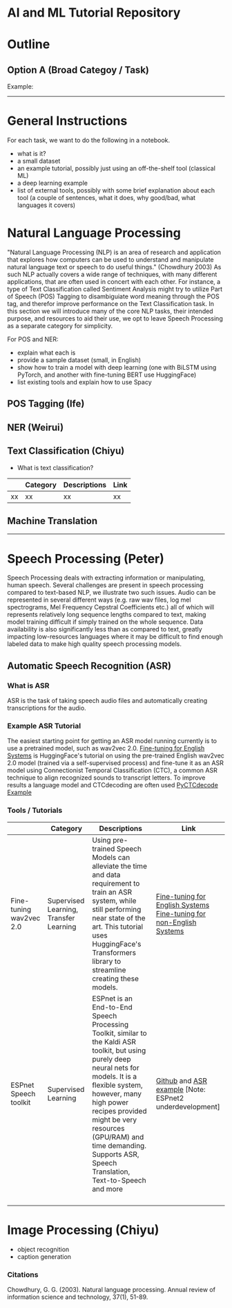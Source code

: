 # AI and ML Tutorial Repository

# Outline
## Option A (Broad Categoy / Task)

Example:

---

# General Instructions

For each task, we want to do the following in a notebook.

- what is it?
- a small dataset
- an example tutorial, possibly just using an off-the-shelf tool (classical ML)
- a deep learning example
- list of external tools, possibly with some brief explanation about each tool (a couple of sentences, what it does, why good/bad, what languages it covers)

# Natural Language Processing
"Natural Language Processing (NLP) is an area of  research and application that explores how computers can be used  to understand and manipulate natural language text or speech  to do useful things." (Chowdhury 2003) As such NLP actually covers a wide range of techniques, with many different applications, that are often used in concert with each other. For instance, a type of Text Classification called Sentiment Analysis might try to utilize Part of Speech (POS) Tagging to disambiguiate word meaning through the POS tag, and therefor improve performance on the Text Classification task. In this section we will introduce many of the core NLP tasks, their intended purpose, and resources to aid their use, we opt to leave Speech Processing as a separate category for simplicity.



For POS and NER:

- explain what each is
- provide a sample dataset (small, in English)
- show how to train a model with deep learning (one with BiLSTM using PyTorch, and another with fine-tuning BERT use HuggingFace)
- list existing tools and explain how to use Spacy

## POS Tagging (Ife)


## NER (Weirui)


## Text Classification (Chiyu)

- What is text classification?


|          | Category      | Descriptions | Link |
|-------------|---|------------------------------|--------------------------------------|
|xx|xx|xx|xx|

## Machine Translation

--- 


# Speech Processing (Peter)
Speech Processing deals with extracting information or manipulating, human speech. Several challenges are present in speech processing compared to text-based NLP, we illustrate two such issues. Audio can be represented in several different ways (e.g. raw wav files, log mel spectrograms, Mel Frequency Cepstral Coefficients etc.) all of which will represents relatively long sequence lengths compared to text, making model training difficult if simply trained on the whole sequence. Data availability is also significantly less than as compared to text, greatly impacting low-resources languages where it may be difficult to find enough labeled data to make high quality speech processing models. 

## Automatic Speech Recognition (ASR)
### What is ASR
ASR is the task of taking speech audio files and automatically creating transcriptions for the audio.

### Example ASR Tutorial

The easiest starting point for getting an ASR model running currently is to use a pretrained model, such as wav2vec 2.0. [Fine-tuning for English Systems](https://github.com/patrickvonplaten/notebooks/blob/master/Fine_tuning_Wav2Vec2_for_English_ASR.ipynb) is HuggingFace's tutorial on using the pre-trained English wav2vec 2.0 model (trained via a self-supervised process) and fine-tune it as an ASR model using Connectionist Temporal Classification (CTC), a common ASR technique to align recognized sounds to transcript letters. To improve results a language model and CTCdecoding are often used  [PyCTCdecode Example](https://github.com/kensho-technologies/pyctcdecode/blob/main/tutorials/02_pipeline_huggingface.ipynb)


### Tools / Tutorials

|          | Category      | Descriptions | Link |
|-------------|---|------------------------------|--------------------------------------|
| Fine-tuning wav2vec 2.0 | Supervised Learning, Transfer Learning |  Using pre-trained Speech Models can alleviate the time and data requirement to train an ASR system, while still performing near state of the art. This tutorial uses HuggingFace's Transformers library to streamline creating these models.                          |  [Fine-tuning for English Systems](https://github.com/patrickvonplaten/notebooks/blob/master/Fine_tuning_Wav2Vec2_for_English_ASR.ipynb) [Fine-tuning for non-English Systems](https://github.com/patrickvonplaten/notebooks/blob/master/Fine_Tune_XLSR_Wav2Vec2_on_Turkish_ASR_with_%F0%9F%A4%97_Transformers.ipynb)     |
| ESPnet Speech toolkit | Supervised Learning |  ESPnet is an End-to-End Speech Processing Toolkit, similar to the Kaldi ASR toolkit, but using purely deep neural nets for models. It is a flexible system, however, many high power recipes provided might be very resources (GPU/RAM) and time demanding. Supports ASR, Speech Translation, Text-to-Speech and more                         |   [Github](https://github.com/espnet/espnet) and [ASR example](https://colab.research.google.com/github/espnet/notebook/blob/master/espnet2_asr_realtime_demo.ipynb) [Note: ESPnet2 underdevelopment]   |
|  |                           |      | | 
|  |                           |      | |
|   |       |                           |  | |
|   |  |   | |


# Image Processing (Chiyu)

- object recognition
- caption generation





### Citations


Chowdhury, G. G. (2003). Natural language processing. Annual review of information science and technology, 37(1), 51-89.


